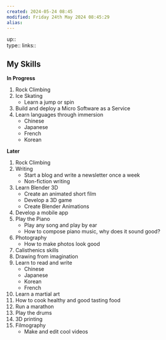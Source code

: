 ```yaml
---
created: 2024-05-24 08:45 
modified: Friday 24th May 2024 08:45:29
alias: 
---
```

up::  
type:: 
links::
## My Skills

**In Progress**
1. Rock Climbing
2. Ice Skating
   - Learn a jump or spin
3. Build and deploy a Micro Software as a Service
4. Learn languages through immersion
   - Chinese
   - Japanese
   - French
   - Korean

**Later**
1. Rock Climbing
2. Writing
   - Start a blog and write a newsletter once a week
   - Non-fiction writing
3. Learn Blender 3D
   - Create an animated short film
   - Develop a 3D game
   - Create Blender Animations
4. Develop a mobile app
5. Play the Piano
   - Play any song and play by ear
   - How to compose piano music, why does it sound good?
6. Photography
    - How to make photos look good
7. Calisthenics skills
8. Drawing from imagination
9. Learn to read and write
    - Chinese
    - Japanese
    - Korean
    - French
10. Learn a martial art
11. How to cook healthy and good tasting food
13. Run a marathon
14. Play the drums
15. 3D printing
16. Filmography
    - Make and edit cool videos



